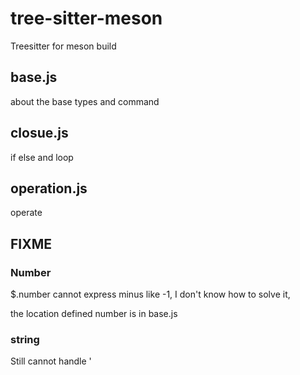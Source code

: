 # tree-sitter-meson

Treesitter for meson build 

## base.js 

about the base types and command 

## closue.js

if else and loop 

## operation.js

operate

## FIXME

### Number
$.number cannot express minus like -1, I don't know how to solve it, 

the location defined number is in base.js

### string

Still cannot handle \' 
